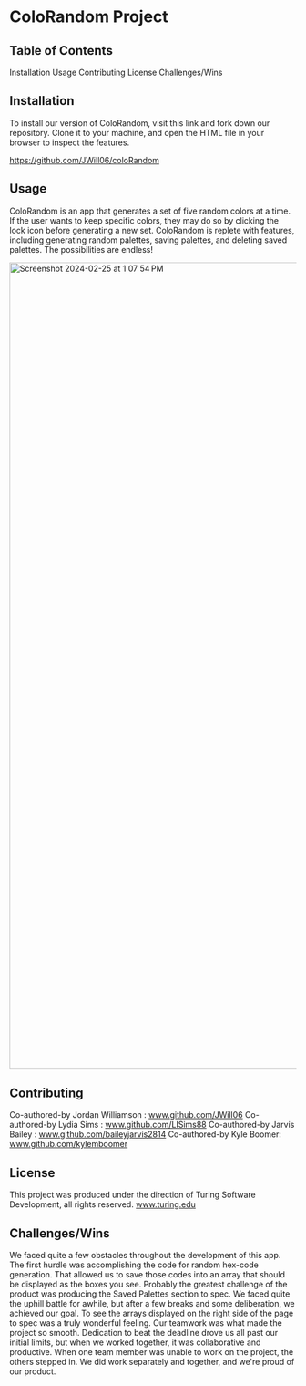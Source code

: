 # ColoRandom Project
## Table of Contents
Installation 
Usage 
Contributing
License 
Challenges/Wins

## Installation
To install our version of ColoRandom, visit this link and fork down our repository. Clone it to your machine, and open the HTML file in your browser to inspect the features. 

https://github.com/JWill06/coloRandom

## Usage
ColoRandom is an app that generates a set of five random colors at a time. If the user wants to keep specific colors, they may do so by clicking the lock icon before generating a new set. ColoRandom is replete with features, including generating random palettes, saving palettes, and deleting saved palettes. The possibilities are endless!

<img width="1415" alt="Screenshot 2024-02-25 at 1 07 54 PM" src="https://github.com/JWill06/coloRandom/assets/156006806/87339914-4bf8-4030-9f8d-9000f7e9380f">


## Contributing 
Co-authored-by Jordan Williamson : www.github.com/JWill06
Co-authored-by Lydia Sims : www.github.com/LISims88
Co-authored-by Jarvis Bailey : www.github.com/baileyjarvis2814
Co-authored-by Kyle Boomer: www.github.com/kylemboomer

## License 
This project was produced under the direction of Turing Software Development, all rights reserved. 
www.turing.edu

## Challenges/Wins
We faced quite a few obstacles throughout the development of this app. The first hurdle was accomplishing the code for random hex-code generation. That allowed us to save those codes into an array that should be displayed as the boxes you see. Probably the greatest challenge of the product was producing the Saved Palettes section to spec. We faced quite the uphill battle for awhile, but after a few breaks and some deliberation, we achieved our goal. To see the arrays displayed on the right side of the page to spec was a truly wonderful feeling. 
   Our teamwork was what made the project so smooth. Dedication to beat the deadline drove us all past our initial limits, but when we worked together, it was collaborative and productive. When one team member was unable to work on the project, the others stepped in. We did work separately and together, and we're proud of our product. 
